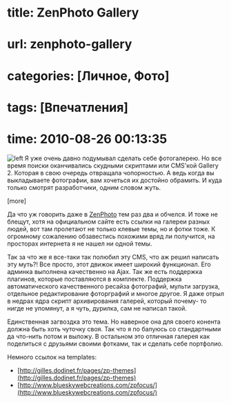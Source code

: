 # title: ZenPhoto Gallery
# url: zenphoto-gallery
# categories: [Личное, Фото]
# tags: [Впечатления]
# time: 2010-08-26 00:13:35


![left](~zen-photo.jpg)
Я уже очень давно подумывал сделать себе фотогалерею. Но все время поиски оканчивались скудными скриптами или CMS'кой Gallery 2. Которая в свою очередь отвращала чопорностью. А ведь когда вы выкладываете фотографии, вам хочеться их достойно обрамить. И куда только смотрят разработчики, одним словом жуть.

[more]

Да что уж говорить даже в [ZenPhoto](http://http://www.zenphoto.org/) тем раз два и обчелся. И тоже не блещут, хотя на официальном сайте есть ссылки на галереи разных людей, вот там пролетают не только клевые темы, но и фотки тоже. К огромному сожалению обзавестись похожими вряд ли получится, на просторах интернета я не нашел ни одной темы.

Так за что же я все-таки так полюбил эту CMS, что аж решил написать эту муть?! Все просто, этот движок имеет широкий функционал. Его админка выполнена качественно на Ajax. Так же есть поддержка плагинов, которые поставляются в комплекте. Поддержка автоматического качественного ресайза фотографий, мульти загрузка, отдельное редактирование фоторграфий и многое другое. Я даже отрыл в недрах ядра скрипт архивирования галерей, который почему- то нигде не упомянут, а я чуть, дурилка, сам не написал такой.

Единственная загвоздка это тема. Но наверное она для своего конента должна быть хоть чуточку своя. Так что я по балуюсь со стандартными да что-нить потом и выложу. В остальном это отличная галерея как поделиться с друзьями своими фотками, так и сделать себе портфолио.

Немного ссылок на templates:

 * [http://gilles.dodinet.fr/pages/zp-themes](http://gilles.dodinet.fr/pages/zp-themes)
 * [http://www.blueskywebcreations.com/zpfocus/](http://www.blueskywebcreations.com/zpfocus/)
